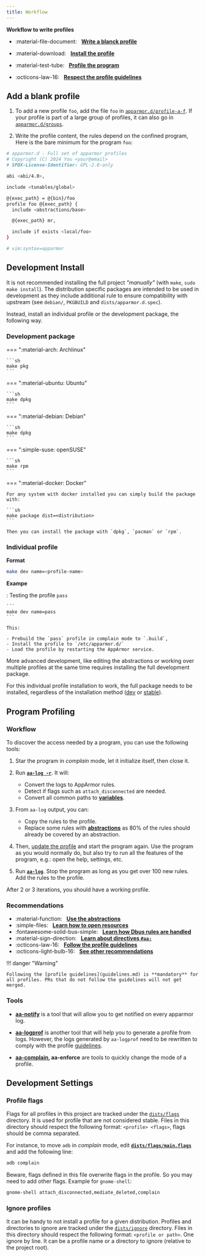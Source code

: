 ```yaml
---
title: Workflow
---
```


**Workflow to write profiles**

<div class="grid cards" markdown>

-   :material-file-document: &nbsp; **[Write a blanck profile](#add-a-blank-profile)**

</div>
<div class="grid cards" markdown>

-   :material-download: &nbsp; **[Install the profile](#individual-profile)**

</div>
<div class="grid cards" markdown>

-   :material-test-tube: &nbsp; **[Profile the program](#program-profiling)**

</div>
<div class="grid cards" markdown>

-   :octicons-law-16: &nbsp; **[Respect the profile guidelines](guidelines.md)**

</div>


## Add a blank profile

1. To add a new profile `foo`, add the file `foo` in [`apparmor.d/profile-a-f`](https://github.com/roddhjav/apparmor.d/blob/main/apparmor.d/profiles-a-f).
   If your profile is part of a large group of profiles, it can also go in
   [`apparmor.d/groups`](https://github.com/roddhjav/apparmor.d/blob/main/apparmor.d/groups).

2. Write the profile content, the rules depend on the confined program,
   Here is the bare minimum for the program `foo`:
``` sh
# apparmor.d - Full set of apparmor profiles
# Copyright (C) 2024 You <your@email>
# SPDX-License-Identifier: GPL-2.0-only

abi <abi/4.0>,

include <tunables/global>

@{exec_path} = @{bin}/foo
profile foo @{exec_path} {
  include <abstractions/base>

  @{exec_path} mr,

  include if exists <local/foo>
}

# vim:syntax=apparmor
```

## Development Install

It is not recommended installing the full project *"manually"* (with `make`, `sudo make install`). The distribution specific packages are intended to be used in development as they include additional rule to ensure compatibility with upstream (see `debian/`, `PKGBUILD` and `dists/apparmor.d.spec`).

Instead, install an individual profile or the development package, the following way.

### Development package

=== ":material-arch: Archlinux"

    ```sh
    make pkg
    ```

=== ":material-ubuntu: Ubuntu"

    ```sh
    make dpkg
    ```

=== ":material-debian: Debian"

    ```sh
    make dpkg
    ```

=== ":simple-suse: openSUSE"

    ```sh
    make rpm
    ```

=== ":material-docker: Docker"

    For any system with docker installed you can simply build the package with:

    ```sh
    make package dist=<distribution>
    ```

    Then you can install the package with `dpkg`, `pacman` or `rpm`.

### Individual profile

**Format**

```sh
make dev name=<profile-name>
```

**Exampe**

:   Testing the profile `pass`

    ```
    make dev name=pass
    ```

    This:

    - Prebuild the `pass` profile in complain mode to `.build`,
    - Install the profile to `/etc/apparmor.d/`
    - Load the profile by restarting the AppArmor service.


More advanced development, like editing the abstractions or working over multiple profiles at the same time requires installing the full development package.

For this individual profile installation to work, the full package needs to be installed, regardless of the installation method ([dev](#development-package) or [stable](../install.md)).

## Program Profiling

### Workflow

To discover the access needed by a program, you can use the following tools:

1. Star the program in *complain* mode, let it initialize itself, then close it.

1. Run **[`aa-log -r`](../usage.md#apparmor-log)**. It will:
    - Convert the logs to AppArmor rules.
    - Detect if flags such as `attach_disconnected` are needed.
    - Convert all common paths to **[variables](../variables.md)**.

1. From `aa-log` output, you can:
    - Copy the rules to the profile.
    - Replace some rules with **[abstractions](abstractions.md)** as 80% of the rules should already be covered by an abstraction.

1. Then, [update the profile](#individual-profile) and start the program again. Use the program as you would normally do, but also try to run all the features of the program, e.g.: open the help, settings, etc.

1. Run **[`aa-log`](../usage.md#apparmor-log)**. Stop the program as long as you get over 100 new rules. Add the rules to the profile.

After 2 or 3 iterations, you should have a working profile.

### Recommendations

<div class="grid cards" markdown>

-   :material-function: &nbsp; **[Use the abstractions](abstractions.md)**
-   :simple-files: &nbsp; **[Learn how to open resources](internal.md#open-resources)**
-   :fontawesome-solid-bus-simple: &nbsp; **[Learn how Dbus rules are handled](dbus.md)**
-   :material-sign-direction: &nbsp; **[Learn about directives `#aa:`](directives.md)**
-   :octicons-law-16: &nbsp; **[Follow the profile guidelines](guidelines.md)**
-   :octicons-light-bulb-16: &nbsp; **[See other recommendations](recommendations.md)**

</div>

!!! danger "Warning"

    Following the [profile guidelines](guidelines.md) is **mandatory** for all profiles. PRs that do not follow the guidelines will not get merged.

### Tools

* **[aa-notify](https://wiki.archlinux.org/title/AppArmor#Get_desktop_notification_on_DENIED_actions)** is a tool that will allow you to get notified on every apparmor log.

* **[aa-logprof](https://man.archlinux.org/man/aa-logprof.8)** is another tool that will help you to generate a profile from logs. However, the logs generated by `aa-logprof` need to be rewritten to comply with the profile [guidelines](guidelines.md).

* **[aa-complain](https://man.archlinux.org/man/aa-complain.8), aa-enforce** are tools to quickly change the mode of a profile.


## Development Settings

### Profile flags

Flags for all profiles in this project are tracked under the [`dists/flags`](https://github.com/roddhjav/apparmor.d/tree/main/dists/flags) directory. It is used for profile that are not considered stable. Files in this directory should respect the following format: `<profile> <flags>`, flags should be comma separated.

For instance, to move `adb` in *complain* mode, edit **[`dists/flags/main.flags`](https://github.com/roddhjav/apparmor.d/blob/main/dists/flags/main.flags)** and add the following line:
```sh
adb complain
```

Beware, flags defined in this file overwrite flags in the profile. So you may need to add other flags. Example for `gnome-shell`:
```sh
gnome-shell attach_disconnected,mediate_deleted,complain
```


### Ignore profiles

It can be handy to not install a profile for a given distribution. Profiles and directories to ignore are tracked under the [`dists/ignore`](https://github.com/roddhjav/apparmor.d/tree/main/dists/ignore) directory. Files in this directory should respect the following format: `<profile or path>`. One ignore by line. It can be a profile name or a directory to ignore (relative to the project root).
